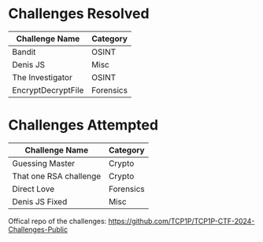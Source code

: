 # Challenges Resolved
| Challenge Name | Category |
| -------------- | -------- |
| Bandit | OSINT |
| Denis JS | Misc |
| The Investigator | OSINT |
| EncryptDecryptFile | Forensics |

# Challenges Attempted
| Challenge Name | Category |
| -------------- | -------- |
| Guessing Master | Crypto |
| That one RSA challenge | Crypto |
| Direct Love | Forensics |
| Denis JS Fixed | Misc |

Offical repo of the challenges: https://github.com/TCP1P/TCP1P-CTF-2024-Challenges-Public
